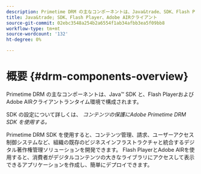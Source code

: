 ```yaml
---
description: Primetime DRM の主なコンポーネントは、Java&trade、SDK、Flash PlayerとAdobe AIRクライアントのランタイム環境で構成されます。
title: Java&trade; SDK、Flash Player、Adobe AIRクライアント
source-git-commit: 02ebc3548a254b2a6554f1ab34afbb3ea5f09bb8
workflow-type: tm+mt
source-wordcount: '132'
ht-degree: 0%

---
```


# 概要 {#drm-components-overview}

Primetime DRM の主なコンポーネントは、Java™ SDK と、Flash PlayerおよびAdobe AIRクライアントランタイム環境で構成されます。

SDK の設定について詳しくは、 *コンテンツの保護にAdobe Primetime DRM SDK を使用する。*

Primetime DRM SDK を使用すると、コンテンツ管理、請求、ユーザーアクセス制御システムなど、組織の既存のビジネスインフラストラクチャと統合するデジタル著作権管理ソリューションを開発できます。 Flash PlayerとAdobe AIRを使用すると、消費者がデジタルコンテンツの大きなライブラリにアクセスして表示できるアプリケーションを作成し、簡単にデプロイできます。
